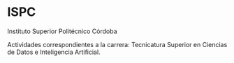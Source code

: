 # ISPC
Instituto Superior Politécnico Córdoba

Actividades correspondientes a la carrera: Tecnicatura Superior en Ciencias de Datos e Inteligencia Artificial.
